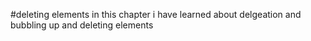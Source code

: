 #deleting elements
in this chapter i have learned about delgeation and bubbling up and deleting elements